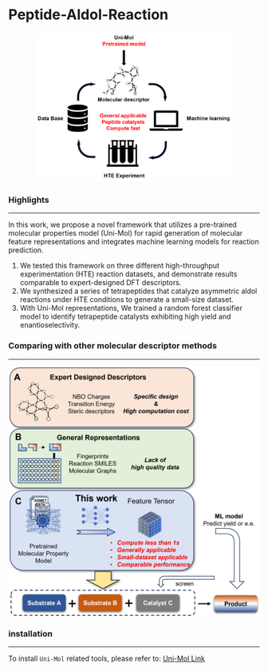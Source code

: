 # Peptide-Aldol-Reaction

<div align="center">
    <img src='https://github.com/troy-lcy/HTE-Aldol-Peptides/blob/main/Figures/TOC.png' style="width:400px">
</div>

### Highlights
---
In this work, we propose a novel framework that utilizes a pre-trained molecular properties model (Uni-Mol) for rapid generation of molecular feature representations and integrates machine learning models for reaction prediction. 
1. We tested this framework on three different high-throughput experimentation (HTE) reaction datasets, and demonstrate results comparable to expert-designed DFT descriptors.
2. We synthesized a series of tetrapeptides that catalyze asymmetric aldol reactions under HTE conditions to generate a small-size dataset. 
3. With Uni-Mol representations, We trained a random forest classifier model to identify tetrapeptide catalysts exhibiting high yield and enantioselectivity.

### Comparing with other molecular descriptor methods
---

<div align="center">
    <img src='https://github.com/troy-lcy/HTE-Aldol-Peptides/blob/main/Figures/Fig1.png' style="width:600px">
</div>

### installation
---
To install `Uni-Mol` related tools, please refer to:
[Uni-Mol Link](https://github.com/deepmodeling/Uni-Mol)
